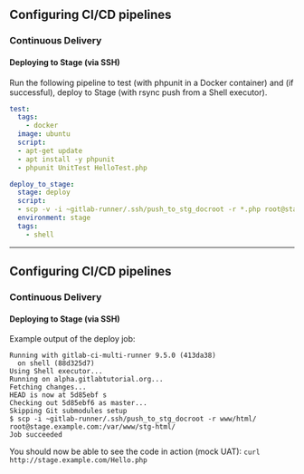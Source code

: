 ## Configuring CI/CD pipelines
### Continuous Delivery
#### Deploying to Stage (via SSH)

Run the following pipeline to test (with phpunit in a Docker container) and 
(if successful), deploy to Stage (with rsync push from a Shell executor).

```yaml 
test:
  tags:
    - docker
  image: ubuntu
  script: 
  - apt-get update
  - apt install -y phpunit
  - phpunit UnitTest HelloTest.php

deploy_to_stage:
  stage: deploy
  script:
  - scp -v -i ~gitlab-runner/.ssh/push_to_stg_docroot -r *.php root@stage.example.com:/var/www/stg-html/
  environment: stage
  tags: 
    - shell
```
---
## Configuring CI/CD pipelines
### Continuous Delivery
#### Deploying to Stage (via SSH)


Example output of the deploy job:

```
Running with gitlab-ci-multi-runner 9.5.0 (413da38)
  on shell (88d325d7)
Using Shell executor...
Running on alpha.gitlabtutorial.org...
Fetching changes...
HEAD is now at 5d85ebf s
Checking out 5d85ebf6 as master...
Skipping Git submodules setup
$ scp -i ~gitlab-runner/.ssh/push_to_stg_docroot -r www/html/ root@stage.example.com:/var/www/stg-html/
Job succeeded
```

You should now be able to see the code in action (mock UAT):
`curl http://stage.example.com/Hello.php`
